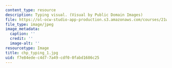 ```yaml
---
content_type: resource
description: Typing visual. (Visual by Public Domain Images)
file: https://ol-ocw-studio-app-production.s3.amazonaws.com/courses/21w-730-3-writing-and-the-environment-spring-2005/f7e84edec4d77a49cdf00fabd1686c25_chp_typing_1.jpg
file_type: image/jpeg
image_metadata:
  caption: ''
  credit: ''
  image-alt: ''
resourcetype: Image
title: chp_typing_1.jpg
uid: f7e84ede-c4d7-7a49-cdf0-0fabd1686c25
---
```

